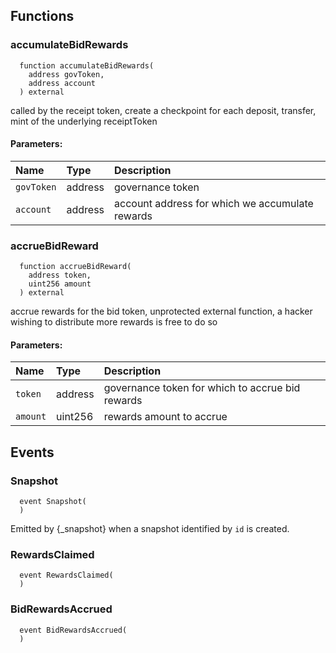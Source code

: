 


## Functions
### accumulateBidRewards
```solidity
  function accumulateBidRewards(
    address govToken,
    address account
  ) external
```
called by the receipt token, create a checkpoint for each deposit, transfer, mint of the underlying receiptToken


#### Parameters:
| Name | Type | Description                                                          |
| :--- | :--- | :------------------------------------------------------------------- |
|`govToken` | address | governance token
|`account` | address | account address for which we accumulate rewards

### accrueBidReward
```solidity
  function accrueBidReward(
    address token,
    uint256 amount
  ) external
```
accrue rewards for the bid token, unprotected external function, a hacker wishing to distribute more rewards is free to do so


#### Parameters:
| Name | Type | Description                                                          |
| :--- | :--- | :------------------------------------------------------------------- |
|`token` | address | governance token for which to accrue bid rewards
|`amount` | uint256 | rewards amount to accrue

## Events
### Snapshot
```solidity
  event Snapshot(
  )
```

Emitted by {_snapshot} when a snapshot identified by `id` is created.

### RewardsClaimed
```solidity
  event RewardsClaimed(
  )
```



### BidRewardsAccrued
```solidity
  event BidRewardsAccrued(
  )
```



